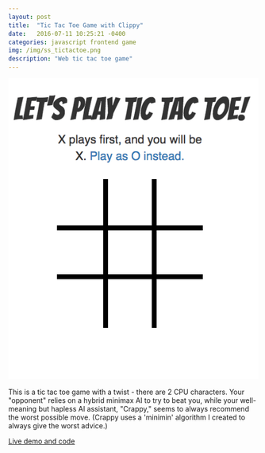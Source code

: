 ```yaml
---
layout: post
title:  "Tic Tac Toe Game with Clippy"
date:   2016-07-11 10:25:21 -0400
categories: javascript frontend game
img: /img/ss_tictactoe.png
description: "Web tic tac toe game"
---
```


![Project screenshot](/img/gif_ttt.gif)

This is a tic tac toe game with a twist - there are 2 CPU characters. Your "opponent" relies on a hybrid minimax AI to try to beat you, while your well-meaning but hapless AI assistant, "Crappy," seems to always recommend the worst possible move. (Crappy uses a 'minimin' algorithm I created to always give the worst advice.)

[Live demo and code](http://codepen.io/fraziern/pen/XXKNZM)
